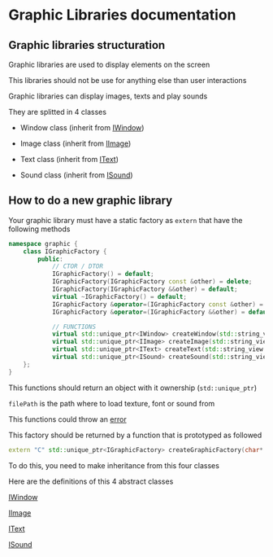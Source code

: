 # Graphic Libraries documentation

## Graphic libraries structuration

Graphic libraries are used to display elements on the screen

This libraries should not be use for anything else than user interactions

Graphic libraries can display images, texts and play sounds

They are splitted in 4 classes

- Window class (inherit from [IWindow](IWindow.md))

- Image class (inherit from [IImage](IImage.md))

- Text class (inherit from [IText](IText.md))

- Sound class (inherit from [ISound](ISound.md))

## How to do a new graphic library

Your graphic library must have a static factory as `extern` that have
the following methods

```cpp
namespace graphic {
	class IGraphicFactory {
	    public:
		    // CTOR / DTOR
		    IGraphicFactory() = default;
		    IGraphicFactory(IGraphicFactory const &other) = delete;
		    IGraphicFactory(IGraphicFactory &&other) = default;
		    virtual ~IGraphicFactory() = default;
		    IGraphicFactory &operator=(IGraphicFactory const &other) = delete;
		    IGraphicFactory &operator=(IGraphicFactory &&other) = default;

		    // FUNCTIONS
		    virtual std::unique_ptr<IWindow> createWindow(std::string_view) const = 0;
		    virtual std::unique_ptr<IImage> createImage(std::string_view filePath) const = 0;
		    virtual std::unique_ptr<IText> createText(std::string_view filePath) const = 0;
		    virtual std::unique_ptr<ISound> createSound(std::string_view filePath) const = 0;
	};
}
```

This functions should return an object with it ownership (`std::unique_ptr`)

`filePath` is the path where to load texture, font or sound from

This functions could throw an [error](Errors.md)

This factory should be returned by a function that is prototyped as followed

```cpp
extern "C" std::unique_ptr<IGraphicFactory> createGraphicFactory(char* env[]);
```

To do this, you need to make inheritance from this four classes

Here are the definitions of this 4 abstract classes

[IWindow](IWindow.md)

[IImage](IImage.md)

[IText](IText.md)

[ISound](ISound.md)
